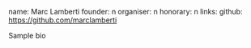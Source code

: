 name: Marc Lamberti
founder: n
organiser: n
honorary: n
links:
    github: https://github.com/marclamberti


Sample bio